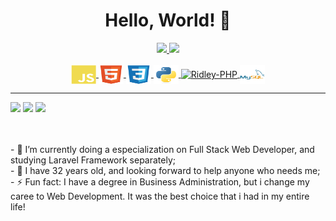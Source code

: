 <h1 align='center';>Hello, World! 👋</h1>

<div align="center">
  <a href="https://github.com/ridleyamorim">
  <img height="180em" src="https://github-readme-stats.vercel.app/api?username=ridleyamorim&show_icons=true&theme=dark&include_all_commits=true&count_private=true"/>
  <img height="180em" src="https://github-readme-stats.vercel.app/api/top-langs/?username=ridleyamorim&layout=compact&langs_count=7&theme=dark"/>
</div>
<div style="display: inline_block" align="middle"><br>
  <img align="center" alt="Ridley-Js" height="30" width="40" src="https://raw.githubusercontent.com/devicons/devicon/master/icons/javascript/javascript-plain.svg">  
<img align="center" alt="Ridley-HTML" height="30" width="40" src="https://raw.githubusercontent.com/devicons/devicon/master/icons/html5/html5-original.svg">
<img align="center" alt="Ridley-CSS" height="30" width="40" src="https://raw.githubusercontent.com/devicons/devicon/master/icons/css3/css3-original.svg">
<img align="center" alt="Ridley-Python" height="30" width="40" src="https://raw.githubusercontent.com/devicons/devicon/master/icons/python/python-original.svg">
<img align="center" alt="Ridley-PHP" height="30" width="40" src="https://raw.githubusercontent.com/jmnote/z-icons/master/svg/php.svg">
<img align="center" alt="Ridley-Mysql" height="30" width="40" src="https://raw.githubusercontent.com/devicons/devicon/master/icons/mysql/mysql-original-wordmark.svg">  
</div>
<hr>
<div>
  <a href="https://instagram.com/ridleyamorim" target="_blank"><img src="https://img.shields.io/badge/-Instagram-%23E4405F?style=for-the-badge&logo=instagram&logoColor=white" target="_blank"></a>
  <a href="https://www.linkedin.com/in/ridley-amorim-9634ba177" target="_blank"><img src="https://img.shields.io/badge/-LinkedIn-%230077B5?style=for-the-badge&logo=linkedin&logoColor=white" target="_blank"></a>
  <a href = "mailto:ridleyamorim@hotmail.com"><img src="https://img.shields.io/badge/-Gmail-%23333?style=for-the-badge&logo=gmail&logoColor=white" target="_blank"></a>
</div>
<br><br>
<p>- 🌱 I’m currently doing a especialization on Full Stack Web Developer, and studying Laravel Framework separately;
<br>- 💬 I have 32 years old, and looking forward to help anyone who needs me;
<br>- ⚡ Fun fact: I have a degree in Business Administration, but i change my caree to Web Development. It was the best choice that i had in my entire life!</p>


  
  
  
